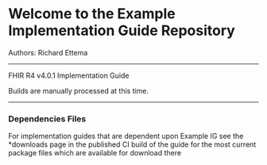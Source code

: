 
#  Welcome to the Example Implementation Guide Repository

Authors:  Richard Ettema

-----
FHIR R4 v4.0.1 Implementation Guide


Builds are manually processed at this time.

---

### Dependencies Files

For implementation guides that are dependent upon Example IG see the *downloads page in the published CI build of the guide for the most current package files which are available for download there
